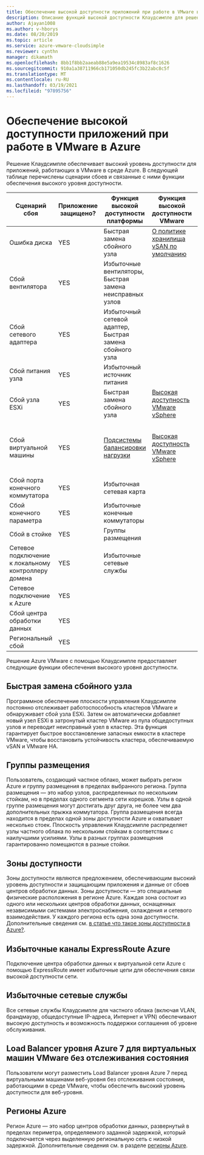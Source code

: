 ```yaml
---
title: Обеспечение высокой доступности приложений при работе в VMware в Azure
description: Описание функций высокой доступности Клаудсимпле для решения распространенных сценариев сбоев приложений, выполняемых в частном облаке Клаудсимпле
author: Ajayan1008
ms.author: v-hborys
ms.date: 08/20/2019
ms.topic: article
ms.service: azure-vmware-cloudsimple
ms.reviewer: cynthn
manager: dikamath
ms.openlocfilehash: 8bb1f8bb2aaeab88e5a9ea19534c8983af8c1626
ms.sourcegitcommit: 910a1a38711966cb171050db245fc3b22abc8c5f
ms.translationtype: MT
ms.contentlocale: ru-RU
ms.lasthandoff: 03/19/2021
ms.locfileid: "97895756"
---
```

# <a name="ensure-application-high-availability-when-running-in-vmware-on-azure"></a>Обеспечение высокой доступности приложений при работе в VMware в Azure

Решение Клаудсимпле обеспечивает высокий уровень доступности для приложений, работающих в VMware в среде Azure. В следующей таблице перечислены сценарии сбоев и связанные с ними функции обеспечения высокого уровня доступности.

| Сценарий сбоя | Приложение защищено? | Функция высокой доступности платформы | Функция высокой доступности VMware | Функция высокой доступности Azure |
------------ | ------------- | ------------ | ------------ | ------------- |
| Ошибка диска | YES | Быстрая замена сбойного узла | [О политике хранилища vSAN по умолчанию](https://docs.vmware.com/en/VMware-vSphere/6.7/com.vmware.vsphere.virtualsan.doc/GUID-C228168F-6807-4C2A-9D74-E584CAF49A2A.html) |
| Сбой вентилятора | YES | Избыточные вентиляторы, Быстрая замена неисправных узлов |  |  |
| Сбой сетевого адаптера | YES | Избыточный сетевой адаптер, Быстрая замена сбойного узла
| Сбой питания узла | YES | Избыточный источник питания |  |  |
| Сбой узла ESXi | YES | Быстрая замена сбойного узла | [Высокая доступность VMware vSphere](https://www.vmware.com/products/vsphere/high-availability.html) |  |  |
| Сбой виртуальной машины | YES | [Подсистемы балансировки нагрузки](load-balancers.md)  | [Высокая доступность VMware vSphere](https://www.vmware.com/products/vsphere/high-availability.html) | Azure Load Balancer для виртуальных машин VMware без отслеживания состояния |
| Сбой порта конечного коммутатора | YES | Избыточная сетевая карта |  |  |
| Сбой конечного параметра | YES | Избыточные конечные коммутаторы |  |  |
| Сбой в стойке | YES | Группы размещения |  |  |
| Сетевое подключение к локальному контроллеру домена | YES  | Избыточные сетевые службы |  | Избыточные цепи ER |
| Сетевое подключение к Azure | YES | |  | Избыточные цепи ER |
| Сбой центра обработки данных | YES |  |  | Зоны доступности |
| Региональный сбой | YES  |  |  | Регионы Azure |

Решение Azure VMware с помощью Клаудсимпле предоставляет следующие функции обеспечения высокого уровня доступности.

## <a name="fast-replacement-of-failed-node"></a>Быстрая замена сбойного узла

Программное обеспечение плоскости управления Клаудсимпле постоянно отслеживает работоспособность кластеров VMware и обнаруживает сбой узла ESXi. Затем он автоматически добавляет новый узел ESXi в затронутый кластер VMware из пула общедоступных узлов и переводит неисправный узел в кластер. Эта функция гарантирует быстрое восстановление запасных емкости в кластере VMware, чтобы восстановить устойчивость кластера, обеспечиваемую vSAN и VMware HA.

## <a name="placement-groups"></a>Группы размещения

Пользователь, создающий частное облако, может выбрать регион Azure и группу размещения в пределах выбранного региона. Группа размещения — это набор узлов, распределенных по нескольким стойкам, но в пределах одного сегмента сети корешков. Узлы в одной группе размещения могут достигать друг друга, не более чем два дополнительных прыжка коммутатора. Группа размещения всегда находится в пределах одной зоны доступности Azure и охватывает несколько стоек. Плоскость управления Клаудсимпле распределяет узлы частного облака по нескольким стойкам в соответствии с наилучшими усилиями. Узлы в разных группах размещения гарантированно помещаются в разные стойки.

## <a name="availability-zones"></a>Зоны доступности

Зоны доступности являются предложением, обеспечивающим высокий уровень доступности и защищающим приложения и данные от сбоев центров обработки данных. Зоны доступности — это специальные физические расположения в регионе Azure. Каждая зона состоит из одного или нескольких центров обработки данных, оснащенных независимыми системами электроснабжения, охлаждения и сетевого взаимодействия. У каждого региона есть одна зона доступности. Дополнительные сведения см. [в статье что такое зоны доступности в Azure?](../availability-zones/az-overview.md).

## <a name="redundant-azure-expressroute-circuits"></a>Избыточные каналы ExpressRoute Azure

Подключение центра обработки данных к виртуальной сети Azure с помощью ExpressRoute имеет избыточные цепи для обеспечения связи высокой доступности сети.

## <a name="redundant-networking-services"></a>Избыточные сетевые службы

Все сетевые службы Клаудсимпле для частного облака (включая VLAN, брандмауэр, общедоступные IP-адреса, Интернет и VPN) обеспечивают высокую доступность и возможность поддержки соглашения об уровне обслуживания.

## <a name="azure-layer-7-load-balancer-for-stateless-vmware-vms"></a>Load Balancer уровня Azure 7 для виртуальных машин VMware без отслеживания состояния

Пользователи могут разместить Load Balancer уровня Azure 7 перед виртуальными машинами веб-уровня без отслеживания состояния, работающими в среде VMware, чтобы обеспечить высокий уровень доступности для веб-уровня.

## <a name="azure-regions"></a>Регионы Azure

Регион Azure — это набор центров обработки данных, развернутый в пределах периметра, определяемого заданной задержкой, который подключается через выделенную региональную сеть с низкой задержкой. Дополнительные сведения см. в разделе [регионы Azure](https://azure.microsoft.com/global-infrastructure/regions).
